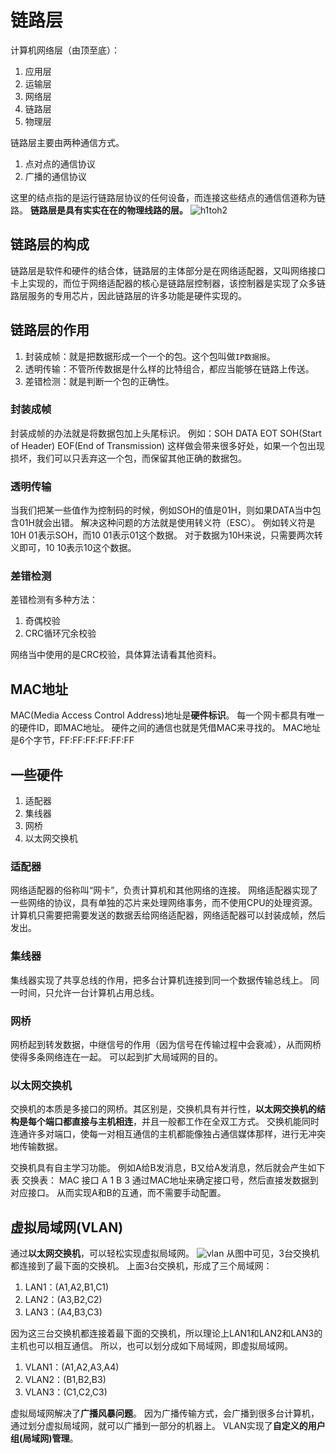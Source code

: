 # 链路层
计算机网络层（由顶至底）：
1. 应用层
2. 运输层
3. 网络层
4. 链路层
5. 物理层

链路层主要由两种通信方式。
1. 点对点的通信协议
2. 广播的通信协议

这里的结点指的是运行链路层协议的任何设备，而连接这些结点的通信信道称为链路。
**链路层是具有实实在在的物理线路的层。**
![h1toh2](./pages_appdev/network/res/1.png)

## 链路层的构成
链路层是软件和硬件的结合体，链路层的主体部分是在网络适配器，又叫网络接口卡上实现的，而位于网络适配器的核心是链路层控制器，该控制器是实现了众多链路层服务的专用芯片，因此链路层的许多功能是硬件实现的。

## 链路层的作用
1. 封装成帧：就是把数据形成一个一个的包。这个包叫做`IP数据报`。
2. 透明传输：不管所传数据是什么样的比特组合，都应当能够在链路上传送。
3. 差错检测：就是判断一个包的正确性。

### 封装成帧
封装成帧的办法就是将数据包加上头尾标识。
例如：SOH DATA EOT
SOH(Start of Header)
EOF(End of Transmission)
这样做会带来很多好处，如果一个包出现损坏，我们可以只丢弃这一个包，而保留其他正确的数据包。
### 透明传输
当我们把某一些值作为控制码的时候，例如SOH的值是01H，则如果DATA当中包含01H就会出错。
解决这种问题的方法就是使用转义符（ESC）。
例如转义符是10H
01表示SOH，而10 01表示01这个数据。
对于数据为10H来说，只需要两次转义即可，10 10表示10这个数据。
### 差错检测
差错检测有多种方法：
1. 奇偶校验
2. CRC循环冗余校验

网络当中使用的是CRC校验，具体算法请看其他资料。

## MAC地址
MAC(Media Access Control Address)地址是**硬件标识**。
每一个网卡都具有唯一的硬件ID，即MAC地址。
硬件之间的通信也就是凭借MAC来寻找的。
MAC地址是6个字节，FF:FF:FF:FF:FF:FF

## 一些硬件
1. 适配器
2. 集线器
3. 网桥
4. 以太网交换机

### 适配器
网络适配器的俗称叫“网卡”，负责计算机和其他网络的连接。
网络适配器实现了一些网络的协议，具有单独的芯片来处理网络事务，而不使用CPU的处理资源。
计算机只需要把需要发送的数据丢给网络适配器，网络适配器可以封装成帧，然后发出。

### 集线器
集线器实现了共享总线的作用，把多台计算机连接到同一个数据传输总线上。
同一时间，只允许一台计算机占用总线。

### 网桥
网桥起到转发数据，中继信号的作用（因为信号在传输过程中会衰减），从而网桥使得多条网络连在一起。
可以起到扩大局域网的目的。

### 以太网交换机
交换机的本质是多接口的网桥。其区别是，交换机具有并行性，**以太网交换机的结构是每个端口都直接与主机相连**，并且一般都工作在全双工方式。
交换机能同时连通许多对端口，使每一对相互通信的主机都能像独占通信媒体那样，进行无冲突地传输数据。

交换机具有自主学习功能。
例如A给B发消息，B又给A发消息，然后就会产生如下表
交换表：
MAC       接口
 A         1
 B         3
通过MAC地址来确定接口号，然后直接发数据到对应接口。
从而实现A和B的互通，而不需要手动配置。

## 虚拟局域网(VLAN)
通过**以太网交换机**，可以轻松实现虚拟局域网。
![vlan](./pages_appdev/network/res/vlan.png)
从图中可见，3台交换机都连接到了最下面的交换机。
上面3台交换机，形成了三个局域网：
1. LAN1：(A1,A2,B1,C1)
2. LAN2：(A3,B2,C2)
3. LAN3：(A4,B3,C3)

因为这三台交换机都连接着最下面的交换机，所以理论上LAN1和LAN2和LAN3的主机也可以相互通信。
所以，也可以划分成如下局域网，即虚拟局域网。
1. VLAN1：(A1,A2,A3,A4)
2. VLAN2：(B1,B2,B3)
3. VLAN3：(C1,C2,C3)

虚拟局域网解决了**广播风暴问题**。
因为广播传输方式，会广播到很多台计算机，通过划分虚拟局域网，就可以广播到一部分的机器上。
VLAN实现了**自定义的用户组(局域网)管理**。